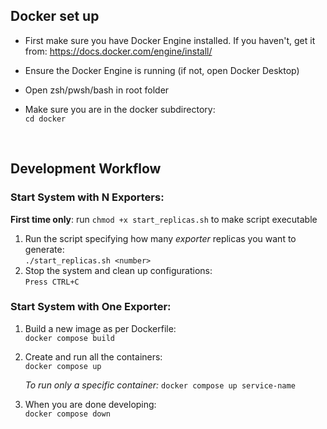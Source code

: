 ## Docker set up

* First make sure you have Docker Engine installed. If you haven't, get it from: https://docs.docker.com/engine/install/

* Ensure the Docker Engine is running (if not, open Docker Desktop)

* Open zsh/pwsh/bash in root folder

* Make sure you are in the docker subdirectory: <br>
    `cd docker`

<br>

## Development Workflow


### **Start System with N Exporters:**

**First time only**: run `chmod +x start_replicas.sh` to make script executable

1. Run the script specifying how many *exporter* replicas you want to generate: <br>
    `./start_replicas.sh <number>`
2. Stop the system and clean up configurations: <br>
    `Press CTRL+C`


### **Start System with One Exporter:**

1. Build a new image as per Dockerfile: <br>
    `docker compose build`

2. Create and run all the containers: <br>
    `docker compose up`

   *To run only a specific container:* `docker compose up service-name` 

3. When you are done developing: <br>
    `docker compose down`
